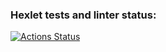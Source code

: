 ### Hexlet tests and linter status:
[![Actions Status](https://github.com/AnnaPalna/frontend-project-lvl1/workflows/hexlet-check/badge.svg)](https://github.com/AnnaPalna/frontend-project-lvl1/actions)